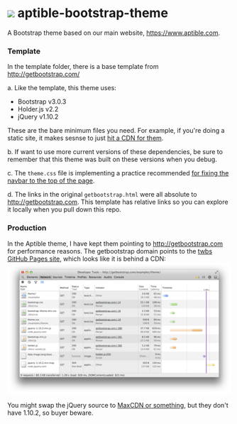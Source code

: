 # ![](http://aptible-media-assets-manual.s3.amazonaws.com/tiny-github-icon.png) aptible-bootstrap-theme

A Bootstrap theme based on our main website, https://www.aptible.com.

### Template  
In the template folder, there is a base template from http://getbootstrap.com/  

a. Like the template, this theme uses:  

- Bootstrap v3.0.3  
- Holder.js v2.2  
- jQuery v1.10.2  

These are the bare minimum files you need. For example, if you're doing a static site, it makes sesnse to just [hit a CDN for them](http://www.bootstrapcdn.com/).

b. If want to use more current versions of these dependencies, be sure to remember that this theme was built on these versions when you debug.

c. The `theme.css` file is implementing a practice recommended [for fixing the navbar to the top of the page](http://getbootstrap.com/components/#navbar-fixed-top).

d. The links in the original `getbootstrap.html` were all absolute to http://getbootstrap.com. This template has relative links so you can explore it locally when you pull down this repo. 

### Production
In the Aptible theme, I have kept them pointing to http://getbootstrap.com for performance reasons. The getbootstrap domain points to the [twbs GitHub Pages site](https://github.com/twbs/), which looks like it is behind a CDN:
![](img/ghp_performance.png)

You might swap the jQuery source to [MaxCDN or something](https://oss.maxcdn.com/libs/jquery/1.9.1/jquery.js), but they don't have 1.10.2, so buyer beware.
